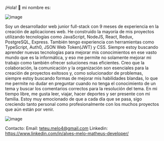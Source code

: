 ¡Hola! 👋 mi nombre es:

![image](https://github.com/AlvesMeloMatheus/AlvesMeloMatheus/assets/115713845/d960fea7-6435-4c5b-8a1e-e8b286bc257d)

Soy un desarrollador web junior full-stack con 9 meses de experiencia en la creación de aplicaciones web.
He construido la mayoría de mis proyectos utilizando tecnologías como JavaScript, NodeJS, React, Redux, PostgreSQL, Express. También tengo experiencia con herramientas como TypeScript, Auth0, JSON Web Token(JWT) y CSS. Siempre estoy buscando aprender nuevas tecnologías para mejorar mis conocimientos en ese vasto mundo que es la informática, y eso me permite no solamente mejorar mi trabajo como también ofrecer soluciones mas eficientes.
Creo que la colaboración, la comunicación y la organización son esenciales para la creación de proyectos exitosos y, como solucionador de problemas, siempre estoy buscando formas de mejorar mis habilidades blandas, lo que me permite no dudar en preguntar cuando no tenga el conocimiento de un tema y buscar los comentarios correctos para la resolución del tema.
En mi tiempo libre, me gusta leer, viajar, hacer deportes y ser presente con mi familia. Estoy muy emocionado de que a cada día que se pasa, sigo creciendo tanto personal como profesionalmente con los muchos proyectos que aún están por venir.

![image](https://github.com/AlvesMeloMatheus/AlvesMeloMatheus/assets/115713845/eb5a886e-3e91-4fec-95bd-72a8f28c0076)

Contacto:
Email: teteu.melo4@gmail.com
Linkedin: https://www.linkedin.com/in/alves-melo-matheus-developer/
